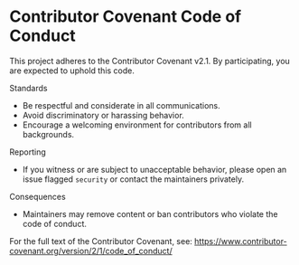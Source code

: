 # Contributor Covenant Code of Conduct

This project adheres to the Contributor Covenant v2.1. By participating, you are expected to uphold this code.

Standards
- Be respectful and considerate in all communications.
- Avoid discriminatory or harassing behavior.
- Encourage a welcoming environment for contributors from all backgrounds.

Reporting
- If you witness or are subject to unacceptable behavior, please open an issue flagged `security` or contact the maintainers privately.

Consequences
- Maintainers may remove content or ban contributors who violate the code of conduct.

For the full text of the Contributor Covenant, see: https://www.contributor-covenant.org/version/2/1/code_of_conduct/
